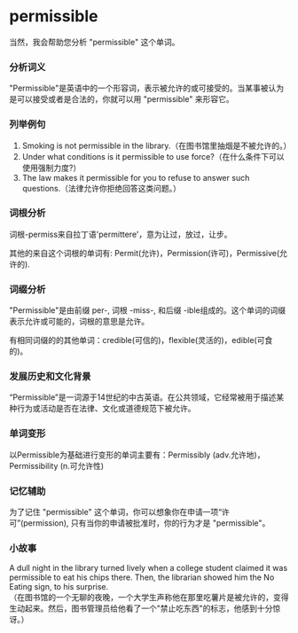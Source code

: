 # permissible

当然，我会帮助您分析 "permissible" 这个单词。

  

### 分析词义

  

"Permissible"是英语中的一个形容词，表示被允许的或可接受的。当某事被认为是可以接受或者是合法的，你就可以用 "permissible" 来形容它。

  

### 列举例句

  

1.  Smoking is not permissible in the library.（在图书馆里抽烟是不被允许的。）
2.  Under what conditions is it permissible to use force?（在什么条件下可以使用强制力度?）
3.  The law makes it permissible for you to refuse to answer such questions.（法律允许你拒绝回答这类问题。）

  

### 词根分析

  

词根-permiss来自拉丁语'permittere'，意为让过，放过，让步。

  

其他的来自这个词根的单词有: Permit(允许)，Permission(许可)，Permissive(允许的).

  

### 词缀分析

  

"Permissible"是由前缀 per-, 词根 -miss-, 和后缀 -ible组成的。这个单词的词缀表示允许或可能的，词根的意思是允许。

  

有相同词缀的的其他单词：credible(可信的)，flexible(灵活的)，edible(可食的)。

  

### 发展历史和文化背景

  

“Permissible”是一词源于14世纪的中古英语。在公共领域，它经常被用于描述某种行为或活动是否在法律、文化或道德规范下被允许。

  

### 单词变形

  

以Permissible为基础进行变形的单词主要有：Permissibly (adv.允许地)，Permissibility (n.可允许性)

  

### 记忆辅助

  

为了记住 "permissible" 这个单词，你可以想象你在申请一项“许可”(permission), 只有当你的申请被批准时，你的行为才是 "permissible"。

  

### 小故事

  

A dull night in the library turned lively when a college student claimed it was permissible to eat his chips there. Then, the librarian showed him the No Eating sign, to his surprise.  
（在图书馆的一个无聊的夜晚，一个大学生声称他在那里吃薯片是被允许的，变得生动起来。然后，图书管理员给他看了一个"禁止吃东西"的标志，他感到十分惊讶。）

